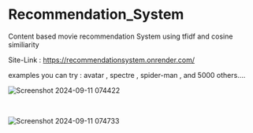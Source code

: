 # Recommendation_System
Content based movie recommendation System using tfidf and cosine similiarity

Site-Link : https://recommendationsystem.onrender.com/

examples you can try : avatar , spectre , spider-man , and 5000 others....

![Screenshot 2024-09-11 074422](https://github.com/user-attachments/assets/7737fc49-3a89-4722-82bf-6ed95b34981b)

<br>

![Screenshot 2024-09-11 074733](https://github.com/user-attachments/assets/850d706e-7e58-49c0-a8ea-7dbbaab07c5c)
